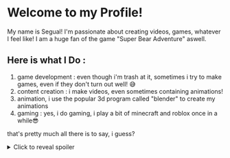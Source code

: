 # Welcome to my Profile!

My name is Segual! I'm passionate about creating videos, games, whatever I feel like! I am a huge fan of the game "Super Bear Adventure" aswell.

## Here is what I Do :
1. game development : even though i'm trash at it, sometimes i try to make games, even if they don't turn out well! 😅
2. content creation : i make videos, even sometimes containing animations!
3. animation, i use the popular 3d program called "blender" to create my animations
4. gaming : yes, i do gaming, i play a bit of minecraft and roblox once in a while😎

that's pretty much all there is to say, i guess?

<details>
  <summary>Click to reveal spoiler</summary>
  This is a spoiler!
</details>
